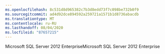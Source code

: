 ```yaml
---
ms.openlocfilehash: 8c531d8d965382c7b3d8edd73f7c098be732b0f9
ms.sourcegitcommit: ad4d92dce894592a259721a1571b1d8736abacdb
ms.translationtype: MT
ms.contentlocale: ru-RU
ms.lasthandoff: 08/04/2020
ms.locfileid: "87657215"
---
```

<span data-ttu-id="728f1-101">Microsoft SQL Server 2012 Enterprise</span><span class="sxs-lookup"><span data-stu-id="728f1-101">Microsoft SQL Server 2012 Enterprise</span></span>
